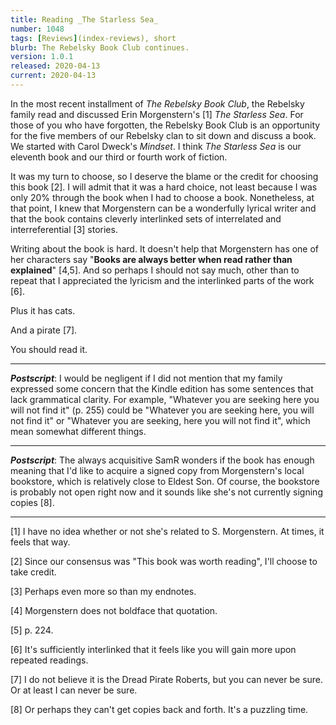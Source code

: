 ```yaml
---
title: Reading _The Starless Sea_
number: 1048
tags: [Reviews](index-reviews), short
blurb: The Rebelsky Book Club continues.
version: 1.0.1
released: 2020-04-13
current: 2020-04-13
---
```

In the most recent installment of _The Rebelsky Book Club_, the
Rebelsky family read and discussed Erin Morgenstern's [1] _The
Starless Sea_.  For those of you who have forgotten, the Rebelsky
Book Club is an opportunity for the five members of our Rebelsky
clan to sit down and discuss a book.  We started with Carol Dweck's
_Mindset_.  I think _The Starless Sea_ is our eleventh book and our
third or fourth work of fiction.

It was my turn to choose, so I deserve the blame or the credit for
choosing this book [2].  I will admit that it was a hard choice,
not least because I was only 20% through the book when I had to
choose a book.  Nonetheless, at that point, I knew that Morgenstern
can be a wonderfully lyrical writer and that the book contains
cleverly interlinked sets of interrelated and interreferential [3]
stories.

Writing about the book is hard.  It doesn't help that Morgenstern
has one of her characters say "**Books are always better when read
rather than explained**" [4,5].  And so perhaps I should not say much,
other than to repeat that I appreciated the lyricism and the
interlinked parts of the work [6].

Plus it has cats.

And a pirate [7].

You should read it.

---

**_Postscript_**: I would be negligent if I did not mention that
my family expressed some concern that the Kindle edition has some
sentences that lack grammatical clarity.  For example, "Whatever
you are seeking here you will not find it" (p. 255) could be "Whatever
you are seeking here, you will not find it" or "Whatever you are
seeking, here you will not find it", which mean somewhat different
things.

---

**_Postscript_**: The always acquisitive SamR wonders if the book has
enough meaning that I'd like to acquire a signed copy from Morgenstern's
local bookstore, which is relatively close to Eldest Son.  Of course,
the bookstore is probably not open right now and it sounds like she's
not currently signing copies [8].

---

[1] I have no idea whether or not she's related to S. Morgenstern.  At
times, it feels that way.

[2] Since our consensus was "This book was worth reading", I'll choose to
take credit.

[3] Perhaps even more so than my endnotes.

[4] Morgenstern does not boldface that quotation.

[5] p. 224.

[6] It's sufficiently interlinked that it feels like you will gain
more upon repeated readings.

[7] I do not believe it is the Dread Pirate Roberts, but you can never
be sure.  Or at least I can never be sure.

[8] Or perhaps they can't get copies back and forth.  It's a puzzling 
time.
